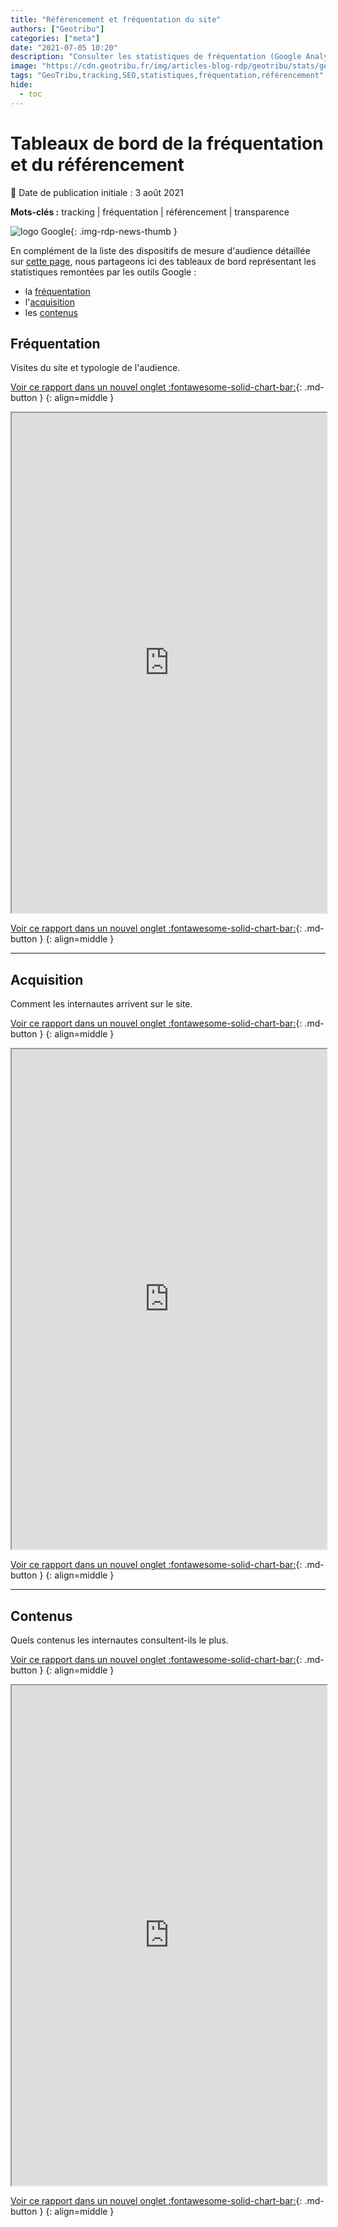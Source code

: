 ```yaml
---
title: "Référencement et fréquentation du site"
authors: ["Geotribu"]
categories: ["meta"]
date: "2021-07-05 10:20"
description: "Consulter les statistiques de fréquentation (Google Analytics) et de référencement (Google Search) de Geotribu."
image: "https://cdn.geotribu.fr/img/articles-blog-rdp/geotribu/stats/geotribu_dashboard_google_data_studio_audience.png"
tags: "GeoTribu,tracking,SEO,statistiques,fréquentation,référencement"
hide:
  - toc
---
```


# Tableaux de bord de la fréquentation et du référencement

:calendar: Date de publication initiale : 3 août 2021

**Mots-clés :** tracking | fréquentation | référencement | transparence

![logo Google](https://cdn.geotribu.fr/img/logos-icones/entreprises_association/google/google.webp "logo Google"){: .img-rdp-news-thumb }

En complément de la liste des dispositifs de mesure d'audience détaillée sur [cette page](/team/confidentialite/), nous partageons ici des tableaux de bord représentant les statistiques remontées par les outils Google :

- la [fréquentation](#frequentation)
- l'[acquisition](#acquisition)
- les [contenus](#contenus)

## Fréquentation

Visites du site et typologie de l'audience.

[Voir ce rapport dans un nouvel onglet :fontawesome-solid-chart-bar:](https://datastudio.google.com/s/vJelbgNjfJs){: .md-button }
{: align=middle }

<iframe width="100%" height="800" src="https://datastudio.google.com/embed/reporting/05f16e84-9ddc-47d6-908f-f664f5cd6b46/page/5M1KC" frameborder="1" style="border:0.5" allowfullscreen></iframe>

[Voir ce rapport dans un nouvel onglet :fontawesome-solid-chart-bar:](https://datastudio.google.com/s/vJelbgNjfJs){: .md-button }
{: align=middle }

----

## Acquisition

Comment les internautes arrivent sur le site.

[Voir ce rapport dans un nouvel onglet :fontawesome-solid-chart-bar:](https://datastudio.google.com/s/q5oDQxfCmvI){: .md-button }
{: align=middle }

<iframe width="100%" height="800" src="https://datastudio.google.com/embed/reporting/9d7b4dc7-b83c-416a-88fe-5a364cbf20b5/page/hz6WC" frameborder="1" style="border:0.1" allowfullscreen></iframe>

[Voir ce rapport dans un nouvel onglet :fontawesome-solid-chart-bar:](https://datastudio.google.com/s/q5oDQxfCmvI){: .md-button }
{: align=middle }

----

## Contenus

Quels contenus les internautes consultent-ils le plus.

[Voir ce rapport dans un nouvel onglet :fontawesome-solid-chart-bar:](https://datastudio.google.com/s/ur4CecKVF3o){: .md-button }
{: align=middle }

<iframe width="100%" height="800" src="https://datastudio.google.com/embed/reporting/214d7a66-dc67-47d1-ad57-f744aa3dd979/page/c66WC" frameborder="1" style="border:0.1" allowfullscreen></iframe>

[Voir ce rapport dans un nouvel onglet :fontawesome-solid-chart-bar:](https://datastudio.google.com/s/ur4CecKVF3o){: .md-button }
{: align=middle }

